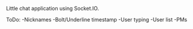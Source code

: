 Little chat application using Socket.IO.

ToDo:
    -Nicknames
    -Bolt/Underline timestamp
    -User typing
    -User list
    -PMs
